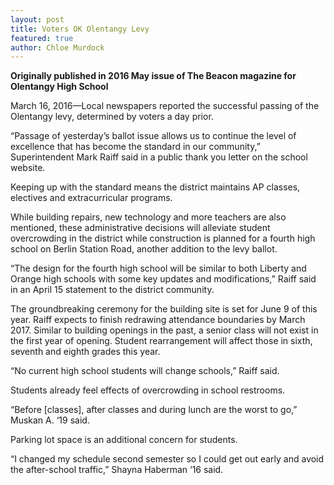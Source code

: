 ```yaml
---
layout: post
title: Voters OK Olentangy Levy
featured: true
author: Chloe Murdock
---
```


**Originally published in 2016 May issue of The Beacon magazine for Olentangy High School**

March 16, 2016—Local newspapers reported the successful passing of the Olentangy levy, determined by voters a day prior.

“Passage of yesterday’s ballot issue allows us to continue the level of excellence that has become the standard in our community,” Superintendent Mark Raiff said in a public thank you letter on the school website.

Keeping up with the standard means the district maintains AP classes, electives and extracurricular programs.

While building repairs, new technology and more teachers are also mentioned, these administrative decisions will alleviate student overcrowding in the district while construction is planned for a fourth high school on Berlin Station Road, another addition to the levy ballot.

“The design for the fourth high school will be similar to both Liberty and Orange high schools with some key updates and modifications,” Raiff said in an April 15 statement to the district community.

The groundbreaking ceremony for the building site is set for June 9 of this year. Raiff expects to finish redrawing attendance boundaries by March 2017. Similar to building openings in the past, a senior class will not exist in the first year of opening. Student rearrangement will affect those in sixth, seventh and eighth grades this year.

“No current high school students will change schools,” Raiff said.

Students already feel effects of overcrowding in school restrooms.

“Before [classes], after classes and during lunch are the worst to go,” Muskan A. ‘19 said.

Parking lot space is an additional concern for students.

“I changed my schedule second semester so I could get out early and avoid the after-school traffic,” Shayna Haberman ‘16 said.

